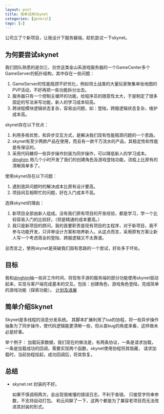 ```yaml
---
layout: post
title: 简单试用Skynet
categories: [general]
tags: [c]
---
```


公司立了个新项目，让我设计下服务器端，趁机尝试一下skynet。

## 为何要尝试skynet ##
我们团队熟悉的是剑三、剑世这类金山系游戏服务器的一个GameCenter多个GameServer的拓扑结构，其中存在一些问题：

1. GameServer的性能瓶颈不好优化，例如领土战类的大量玩家聚集单张地图的PVP活动，不好再把一些功能拆分出去。
1. 服务器只有一个控制主循环的功能，给程序员的随意性太大，于是制定了很多固定的写法来写功能，新人的学习成本较高。
1. 跨进程模块逻辑状态复杂，容易出问题，如：登陆，跨服逻辑状态复杂，维护成本高。
 
skynet存在以下优点：

1. 利用多核优势，和异步交互方式，是解决我们现有性能瓶颈问题的一个思路。
1. skynet有至少两款产品在使用，而且有一款千万流水的产品，其稳定性和性能是有保证的。
1. 采用代码糖将一些异步操作封装为同步操作，可以降低新人的学习成本。[dinghim] 用几个小时开发了我们的创建角色及游戏登陆功能，流程上比原有的清晰简单多了。

使用skynet存在以下问题：

1. 遇到诡异问题时的解决成本比原有设计要高。
1. 项目间互相帮忙的问题，好在入门成本不高。

选择skynet的理由：

1. 新项目全部由新人组成。没有我们原有项目的开发经验，都是学习，学一个比较容易入门的比较好。（但是精通的成本要高。）
1. 我只是新项目的顾问，我的首要职责是现有项目的主程序，对于新项目，我不参与功能开发，只评审设计方案和培养新人。从这点而言，采用原有方案让新人写一个考虑周全的登陆、跨服逻辑又不太靠谱。

总而言之，使用skynet是突破我们固有思路的一个尝试，好处多于坏处。

## 目标 ##
我和[dinghim]抽一些非工作时间，将现有手游的服务端的部分功能使用skynet驱动起来，实现与客户端完成基本的交互。包括：创建角色，游戏角色登陆，完成简单的游戏功能（探索功能）。
[计划及进展](https://github.com/dpull/skynet_demo/issues)

## 简单介绍Skynet ##
Skynet是多线程的消息分发系统。
其脚本扩展利用了lua的协程，将一些异步操作抽象为了同步操作，使代码逻辑能更清晰一些，但从查bug的角度来看，这样做未必是好事。

举个例子：
加载玩家数据，我们现在的做法是，有两条协议，一条是请求加载，一条是加载成功的回调，需要实现两个函数，skynet使用协程将其隐藏， 请求加载时，当前协程挂起，成功回调后，将其恢复。

## 总结 ##
- skynet.ret 封装的不好。

    如果不慎调用两次，会出现很难懂的错误日志，不利于查错。
    只接受字符串参数，不支持自动打包。
    和云风聊了一下，这两个都是为了兼容老项目而无法改进其封装的形式。

[acai]: http://github.com/dpull
[dinghim]: https://github.com/dinghim